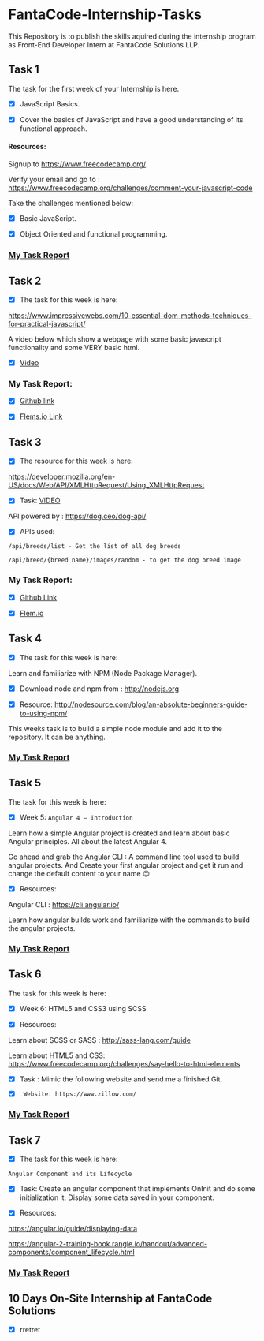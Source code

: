 # FantaCode-Internship-Tasks
This Repository is to publish the skills aquired during the internship program as Front-End Developer Intern at FantaCode Solutions LLP.


##  Task 1

The task for the first week of your Internship is here.

- [x] JavaScript Basics.

- [x] Cover the basics of JavaScript and have a good understanding of its functional approach.


#### Resources:

Signup to https://www.freecodecamp.org/


Verify your email and go to :  https://www.freecodecamp.org/challenges/comment-your-javascript-code


Take the challenges mentioned below:


- [x] Basic JavaScript.


- [x] Object Oriented and functional programming.


### [My Task Report](https://www.freecodecamp.org/tpmabdulkareem)


## Task 2

- [x] The task for this week is here:

https://www.impressivewebs.com/10-essential-dom-methods-techniques-for-practical-javascript/ 

A video below which show a webpage with some basic javascript functionality and some VERY basic html.

- [x] [Video](https://youtu.be/f9_MKYKJ6CA)

### My Task Report:
- [x] [Github link](https://github.com/tpmabdulkareem/vanilaJavascript)

- [x] [Flems.io Link](https://goo.gl/1HaxH7)


##  Task 3

- [x] The resource for this week is here:


https://developer.mozilla.org/en-US/docs/Web/API/XMLHttpRequest/Using_XMLHttpRequest


- [x] Task: [VIDEO](https://youtu.be/QsryIgvMjas)

API powered by : https://dog.ceo/dog-api/


- [x] APIs used:

`/api/breeds/list - Get the list of all dog breeds`

`/api/breed/{breed name}/images/random - to get the dog breed image`

### My Task Report:

- [x]  [Github Link](https://github.com/tpmabdulkareem/vanilaJavascript)

- [x]  [Flem.io](https://goo.gl/4Y4PHh)
 
 
 ## Task 4
 
- [x] The task for this week is here:

Learn and familiarize with NPM (Node Package Manager).

 

- [x] Download node and npm from : http://nodejs.org

 

- [x] Resource: http://nodesource.com/blog/an-absolute-beginners-guide-to-using-npm/


This weeks task is to build a simple node module and add it to the repository. It can be anything.

### [My Task Report](https://github.com/tpmabdulkareem/NodeJS_Module-1)


## Task 5
The task for this week is here:

- [x] Week 5: `Angular 4 – Introduction`

Learn how a simple Angular project is created and learn about basic Angular principles. All about the latest Angular 4.


Go ahead and grab the Angular CLI : A command line tool used to build angular projects. And Create your first angular project and get it run and change the default content to your name 😊

 

- [x] Resources:

Angular CLI : https://cli.angular.io/

 

Learn how angular builds work and familiarize with the commands to build the angular projects.

### [My Task Report](https://github.com/tpmabdulkareem/Angular_myProject)




## Task 6


The task for this week is here:

 

- [x] Week 6: HTML5 and CSS3 using SCSS

- [x] Resources:

 Learn about SCSS or SASS : http://sass-lang.com/guide


 Learn about HTML5 and CSS: https://www.freecodecamp.org/challenges/say-hello-to-html-elements


- [x]  Task : Mimic the following website and send me a finished Git.
 

- [x] ` Website: https://www.zillow.com/`

### [My Task Report](https://github.com/tpmabdulkareem/CSS-Webpage-zillow.com-)


## Task 7

- [x] The task for this week is here:

`Angular Component and its Lifecycle`

 

- [x] Task: Create an angular component that implements OnInit and do some initialization it. Display some data saved in your component.

 

- [x] Resources:

https://angular.io/guide/displaying-data

https://angular-2-training-book.rangle.io/handout/advanced-components/component_lifecycle.html


### [My Task Report](https://github.com/tpmabdulkareem/Angular-Component)



## 10 Days On-Site Internship at FantaCode Solutions

- [x] rretret








